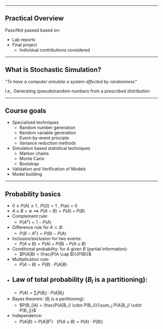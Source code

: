 
------
Practical Overview
---
Pass/Not passed based on:
- Lab reports
- Final project
	- Individual contributions considered
-----
What is Stochastic Simulation?
------
*"To have a computer simulate a system affected by randomness"*

I.e., Generating (pseudo)random numbers from a prescribed distribution

---------
## Course goals 

- Specialised techniques
	- Random number generation
	- Random variable generation
	- Event-by-event principle
	- Variance reduction methods
- Simulation based statistical techniques
	- Markov chains
	- Monte Carlo
	- Bootstrap
- Validation and Verification of Models
- Model building
----------
## Probability basics

- $0 \leq P(A) \leq 1 \ , \ P(\Omega) = 1 \ , \ P(\emptyset) = 0$ 
- $A \cup B = \emptyset \implies P(A \cap B) = P(A) + P(B)$
- Complement rule:
	- $P(A^c)=1 - P(A)$
- Difference rule for $A \subset B$:
	- $P(B \cap A^c) = P(B) - P(A)$
- Inclusion/exclusion for two events:
	- $P(A \cup B) = P(A) + P(B) - P(A \cup B)$
- Conditional probability: for $A$ given $B$ (partial information):
	- $P(A|B) = \frac{P(A \cap B)}{P(B)}$
- Multiplication rule:
	- $P(A \cap B) = P(B) \cdot P(A|B)$
- Law of total probability ($B_i$ is a partitioning):
	- 
	- $P(A) = \sum_i P(B_i) \cdot P(A|B_i)$
- Bayes theorem: ($B_i$ is a partitioning):
	- $P(B_i|A) = \frac{P(A|B_i) \cdot P(B_i)}{\sum_j P(A|B_j) \cdot P(B_j)}$
- Independence:
	- $P(A|B) = P(A|B^c) \ \ \ (P(A \cup B) = P(A) \cdot P(B))$
